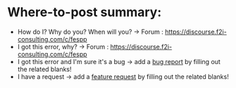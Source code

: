 # Where-to-post summary:
- How do I? Why do you? When will you? -> Forum : https://discourse.f2i-consulting.com/c/fespp
- I got this error, why? -> Forum : https://discourse.f2i-consulting.com/c/fespp
- I got this error and I'm sure it's a bug -> add a [bug report](https://github.com/F2I-Consulting/fespp/issues/new/choose) by filling out the related blanks!
- I have a request -> add a [feature request](https://github.com/F2I-Consulting/fespp/issues/new/choose) by filling out the related blanks!
